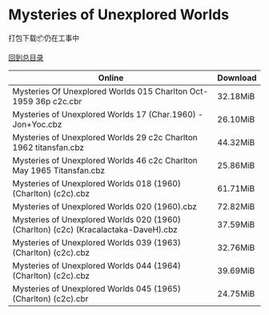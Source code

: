 # Mysteries of Unexplored Worlds

打包下载📦仍在工事中

[回到总目录](/Catalogs.md)







Online | Download
--- | ---
Mysteries Of Unexplored Worlds 015 Charlton Oct-1959 36p c2c.cbr | 32.18MiB
Mysteries of Unexplored Worlds 17 (Char.1960) -Jon+Yoc.cbz | 26.10MiB
Mysteries of Unexplored Worlds 29 c2c Charlton 1962 titansfan.cbz | 44.32MiB
Mysteries of Unexplored Worlds 46 c2c Charlton May 1965 Titansfan.cbz | 25.86MiB
Mysteries of Unexplored Worlds 018 (1960) (Charlton) (c2c).cbz | 61.71MiB
Mysteries of Unexplored Worlds 020 (1960).cbz | 72.82MiB
Mysteries of Unexplored Worlds 020 (1960) (Charlton) (c2c) (Kracalactaka-DaveH).cbz | 37.59MiB
Mysteries of Unexplored Worlds 039 (1963) (Charlton) (c2c).cbz | 32.76MiB
Mysteries of Unexplored Worlds 044 (1964) (Charlton) (c2c).cbz | 39.69MiB
Mysteries of Unexplored Worlds 045 (1965) (Charlton) (c2c).cbr | 24.75MiB